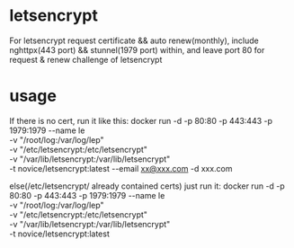 # letsencrypt
For letsencrypt request certificate && auto renew(monthly), 
include nghttpx(443 port) && stunnel(1979 port) within,
and leave port 80 for request & renew challenge of letsencrypt

# usage
If there is no cert, run it like this:
docker run -d -p 80:80 -p 443:443 -p 1979:1979 --name le \
-v "/root/log:/var/log/lep" \
-v "/etc/letsencrypt:/etc/letsencrypt" \
-v "/var/lib/letsencrypt:/var/lib/letsencrypt" \
-t novice/letsencrypt:latest --email xx@xxx.com -d xxx.com

else(/etc/letsencrypt/ already contained certs) just run it:
docker run -d -p 80:80 -p 443:443 -p 1979:1979 --name le \
-v "/root/log:/var/log/lep" \
-v "/etc/letsencrypt:/etc/letsencrypt" \
-v "/var/lib/letsencrypt:/var/lib/letsencrypt" \
-t novice/letsencrypt:latest

